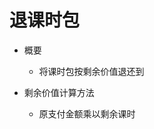 # 退课时包

* 概要
	* 将课时包按剩余价值退还到

* 剩余价值计算方法
	* 原支付金额乘以剩余课时
<!--stackedit_data:
eyJoaXN0b3J5IjpbLTU2NzkyOTg1Ml19
-->